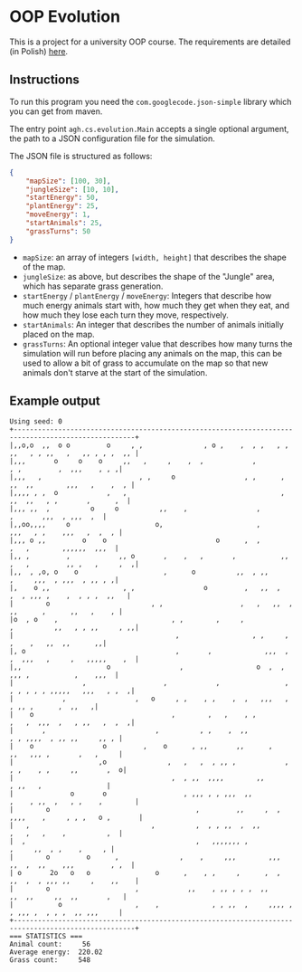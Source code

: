 # OOP Evolution

This is a project for a university OOP course.
The requirements are detailed (in Polish) [here](https://github.com/apohllo/obiektowe-lab/tree/0a1482914ae2f3d11bc532eb617103aa517db299/lab8).

## Instructions

To run this program you need the `com.googlecode.json-simple` library which you can get from maven.

The entry point `agh.cs.evolution.Main` accepts a single optional argument, the path to a JSON configuration file for the simulation.

The JSON file is structured as follows:
```json
{
    "mapSize": [100, 30],
    "jungleSize": [10, 10],
    "startEnergy": 50,
    "plantEnergy": 25,
    "moveEnergy": 1,
    "startAnimals": 25,
    "grassTurns": 50
}
```

- `mapSize`: an array of integers `[width, height]` that describes the shape of the map.
- `jungleSize`: as above, but describes the shape of the "Jungle" area, which has separate grass generation.
- `startEnergy` / `plantEnergy` / `moveEnergy`: Integers that describe how much energy animals start with, how much they get when they eat, and how much they lose each turn they move, respectively.
- `startAnimals`: An integer that describes the number of animals initially placed on the map.
- `grassTurns`: An optional integer value that describes how many turns the simulation will run before placing any animals on the map, this can be used to allow a bit of grass to accumulate on the map so that new animals don't starve at the start of the simulation.

## Example output

```
Using seed: 0
+----------------------------------------------------------------------------------------------------+
|,,o,o  ,,  o o         o     , ,               , o ,    ,  , ,   , , ,,   , , ,,   ,   ,, , , ,  ,, |
|,,,       o     o    o     ,,   ,     ,    ,  ,            ,             , ,         ,  ,,,    , , ,|
|,,,   ,                        , ,     o                 , ,      ,   ,,  ,,        ,,,   ,    ,  , |
|,,,, , ,  o            ,   ,                                      ,    ,,  ,,   , ,       ,      ,  |
|,,, ,,  ,          o     o          ,,    ,                 ,                ,       ,,,  , ,,,  ,  |
|,,oo,,,,     o                     o,                       ,            ,,,   , ,    ,,,   ,  ,  , |
|,,, o ,,         o    o                           o      ,  ,             ,   ,        ,,,,,,  ,,,  |
|,, ,         ,            ,, o       ,    ,   ,       ,           ,, ,   ,         ,, ,   ,     ,  ,|
|,,  , ,o, o    o                     ,      o          ,,  , ,,           ,     ,,,  , ,,,  , ,, , ,|
|,    o ,,                  , ,                 o         ,   ,,  ,     ,  , ,,, ,    ,  , , ,  ,,   |
|        o                         , ,                   ,   ,   ,,  ,    ,,      ,      ,,   ,    , |
|o  , o    ,                            , ,        ,     ,            ,          ,,   , , ,,     , ,,|
|                                        ,                  , ,     ,         ,    ,   ,,  ,,      ,,|
|, o                                     ,       ,             ,,,  , ,  ,,,   ,     ,   ,,,,,    ,  |
|,,                     o                 ,                  o  ,  ,       ,,, ,           ,    ,,,  |
|                 ,                   ,            ,                ,  , , , , , ,,,,,   ,,,   , ,  ,|
|            ,                 ,   o     , ,    , ,    ,  ,   ,,,   ,           , ,, ,      ,  ,,   ,|
|    o                                  ,        ,   ,    , ,          ,   ,  ,,,  ,   , ,,   ,  ,  ,|
|       ,                           ,          , ,    ,  ,,               , , ,,,,  , ,, ,,     ,, , |
|    o                 o         ,    o      , ,,       ,,      ,         ,,   ,,, ,       ,   ,     |
|                     ,o               ,   ,   ,  , ,, ,            ,    , ,    , ,     ,,       ,  o|
|                                       ,  , ,,  ,,,,        ,,              , ,,   ,                |
|              o       o                   , ,,, , , ,,,  ,,          ,    , ,,  ,   , ,    ,        |
|        o                                    ,         ,,     ,  ,  ,,,,    ,     , , ,   o ,       |
|   ,                              ,          ,  , , ,,  ,  ,,            ,   ,   ,    ,          ,  |
|  ,                                          ,   ,,,,,,, ,                 ,     ,,  , ,    ,     , |
|        o         o      ,               ,    ,     ,,,        ,,,    ,,  ,  ,,    ,,,         , ,  |
| o       2o   o   o                o      ,    , ,     ,      ,  ,   ,,  ,  , ,,, ,,     ,    ,,    |
|        o                     ,            ,,    , ,, , , ,  ,,         ,,  ,,     ,,  ,,       ,   |
|           o                  ,    ,             , , ,,  ,     ,,,, ,    , ,,, ,  , , ,  ,, ,,,     |
+----------------------------------------------------------------------------------------------------+
=== STATISTICS ===
Animal count:     56
Average energy:  220.02
Grass count:     548
```
